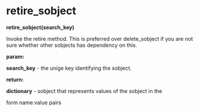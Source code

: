 # retire\_sobject

**retire\_sobject(search\_key)**

Invoke the retire method. This is preferred over delete\_sobject if
you are not sure whether other sobjects has dependency on this.

**param:**

**search\_key** - the unige key identifying the sobject.

**return:**

**dictionary** - sobject that represents values of the sobject in the

form name:value pairs
